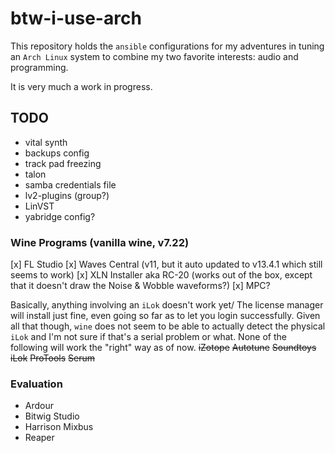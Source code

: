 # btw-i-use-arch

This repository holds the `ansible` configurations for my adventures in tuning an `Arch Linux` system to combine my two favorite interests: audio and programming.

It is very much a work in progress.

## TODO
- vital synth
- backups config
- track pad freezing
- talon
- samba credentials file
- lv2-plugins (group?)
- LinVST
- yabridge config?

### Wine Programs (vanilla wine, v7.22)
[x] FL Studio
[x] Waves Central (v11, but it auto updated to v13.4.1 which still seems to work) 
[x] XLN Installer aka RC-20 (works out of the box, except that it doesn't draw the Noise & Wobble waveforms?)
[x] MPC?

Basically, anything involving an `iLok` doesn't work yet/ The license manager will install just fine, even going so far as to let you login successfully. Given all that though, `wine` does not seem to be able to actually detect the physical `iLok` and I'm not sure if that's a serial problem or what. None of the following will work the "right" way as of now.
~~iZotope~~
~~Autotune~~
~~Soundtoys~~
~~iLok~~
~~ProTools~~
~~Serum~~

### Evaluation
- Ardour
- Bitwig Studio
- Harrison Mixbus
- Reaper
